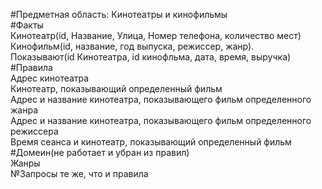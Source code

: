 #Предметная область: Кинотеатры и кинофильмы\
#Факты\
Кинотеатр(id, Название, Улица, Номер телефона, количество мест)\
Кинофильм(id, название, год выпуска, режиссер, жанр). \
Показывают(id Кинотеатра, id кинофльма, дата,  время, выручка)\
#Правила\
Адрес кинотеатра\
Кинотеатр, показывающий определенный фильм\
Адрес и название кинотеатра, показывающего фильм определенного жанра\
Адрес и название кинотеатра, показывающего фильм определенного режиссера\
Время сеанса и кинотеатр, показывающий определенный фильм\
#Домеин(не работает и убран из правил)\
Жанры\
№Запросы те же, что и правила
